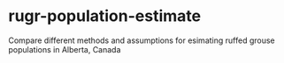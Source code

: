 # rugr-population-estimate 

Compare different methods and assumptions for esimating ruffed grouse populations in Alberta, Canada